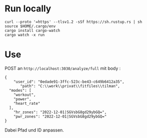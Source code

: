 # Run locally
```
curl --proto '=https' --tlsv1.2 -sSf https://sh.rustup.rs | sh
source $HOME/.cargo/env
cargo install cargo-watch
cargo watch -x run

```

# Use

POST an `http://localhost:3030/analyze/full` mit body :

```
{
    "user_id": "0edade91-3ffc-523c-be43-c649b6412a35",
       "path": "C:\\work\\privat\\fitfiles\\tilman",
  "modes": [
    "workout",
    "power",
    "heart_rate"
  ],
    "hr_zones": "2022-12-01|SGVsbG8gd29ybGQ=",
    "pwr_zones": "2022-12-01|SGVsbG8gd29ybGQ=" 
}

```
Dabei Pfad und ID anpassen.
